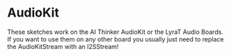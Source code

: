 # AudioKit

These sketches work on the AI Thinker AudioKit or the LyraT Audio Boards. If you want to use them on any other board you usually just need to replace the AudioKitStream with an I2SStream!